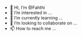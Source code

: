 - 👋 Hi, I’m @Fahthi
- 👀 I’m interested in ...
- 🌱 I’m currently learning ...
- 💞️ I’m looking to collaborate on ...
- 📫 How to reach me ...

<!---
Fahthi/Fahthi is a ✨ special ✨ repository because its `README.md` (this file) appears on your GitHub profile.
You can click the Preview link to take a look at your changes.
--->
